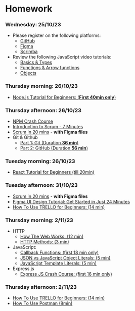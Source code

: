 # Homework

### Wednesday: 25/10/23

- Please register on the following platforms:
  - [GitHub]
  - [Figma]
  - [Scrimba]
- Review the following JavaScript video tutorials:
  - [Basics & Types](https://youtu.be/FhguwBJeqWs)
  - [Functions & Arrow functions](https://youtu.be/xUI5Tsl2JpY)
  - [Objects](https://youtu.be/X0ipw1k7ygU)

### Thursday morning: 26/10/23

- [Node.js Tutorial for Beginners: (**First 40min only**)](https://youtu.be/TlB_eWDSMt4)

### Thursday afternoon: 26/10/23

- [NPM Crash Course](https://youtu.be/jHDhaSSKmB0)
- [Introduction to Scrum - 7 Minutes]
- [Scrum in 20 mins] - **with Figma files**
- Git & Github
  - [Part 1: Git (Duration **36 min**)](https://www.youtube.com/watch?v=hrTQipWp6co)
  - [Part 2: GitHub (Duration **56 min**)](https://www.youtube.com/watch?v=1ibmWyt8hfw)


### Tuesday morning: 26/10/23

- [React Tutorial for Beginners (till 20min)](https://youtu.be/SqcY0GlETPk)


### Tuesday afternoon: 31/10/23

- [Scrum in 20 mins] - **with Figma files**
- [Figma UI Design Tutorial: Get Started in Just 24 Minutes]
- [How To Use TRELLO for Beginners: (14 min)]


### Thursday morning: 2/11/23

- HTTP
  - [How The Web Works: (12 min)]
  - [HTTP Methods: (3 min)]
- JavaScript:
  - [Callback Functions: (first 18 min only)]
  - [JSON vs JavaScript Object Literals: (5 min)]
  - [JavaScript Template Literals: (5 min)]
- Express.js
  - [Express JS Crash Course: (first 16 min only)]


### Thursday afternoon: 2/11/23

- [How To Use TRELLO for Beginners: (14 min)]
- [How To Use Postman (8min)]

<!-- Links -->
[Scrimba]:https://scrimba.com/
[Figma]:https://www.figma.com/
[GitHub]:https://github.com/
[Modern JavaScript Tutorial]:https://www.youtube.com/playlist?list=PL4cUxeGkcC9haFPT7J25Q9GRB_ZkFrQAc
[Modern JavaScript From The Beginning (12 Hours)]:https://youtu.be/BI1o2H9z9fo
[Git & GitHub Tutorial for Beginners]:https://www.youtube.com/playlist?list=PL4cUxeGkcC9goXbgTDQ0n_4TBzOO0ocPR
[Introduction to Scrum - 7 Minutes]:https://youtu.be/9TycLR0TqFA
[Scrum in 20 mins]:https://youtu.be/SWDhGSZNF9M
[Figma UI Design Tutorial: Get Started in Just 24 Minutes]:https://youtu.be/FTFaQWZBqQ8
[Callback Functions: (first 18 min only)]:https://youtu.be/QSqc6MMS6Fk
[How The Web Works: (12 min)]:https://youtu.be/hJHvdBlSxug
[HTTP Methods: (3 min)]:https://youtu.be/tkfVQK6UxDI
[JSON vs JavaScript Object Literals: (5 min)]:https://youtu.be/912_cPllMyg
[JavaScript Template Literals: (5 min)]:https://youtu.be/NgF9-pdTDGs
[Express JS Crash Course: (first 16 min only)]:https://youtu.be/L72fhGm1tfE
[How To Use TRELLO for Beginners: (14 min)]:https://youtu.be/6drUzoeHZkg
[How To Use Postman (8min)]:https://youtu.be/wmz1sGZp814
[How To Use TRELLO for Beginners: (14 min)]:https://youtu.be/6drUzoeHZkg
